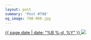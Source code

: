 ```yaml
---
layout: post
summary: 'Post #798'
og_image: 798-960.jpg
---
```


<p>
 <time>
  <a href="/798">
   {{ page.date | date: "%B %-d, %Y" }}
  </a>
 </time>
 <a href="/798">
  <img data-taken="2/1/2019" sizes="(min-width: 700px) 50vw, calc(100vw - 2rem)" src="{{ site.assets_url }}/798-480.jpg" srcset="{{ site.assets_url }}/798-240.jpg 240w, {{ site.assets_url }}/798-480.jpg 480w, {{ site.assets_url }}/798-720.jpg 720w, {{ site.assets_url }}/798-960.jpg 960w"/>
 </a>
</p>
